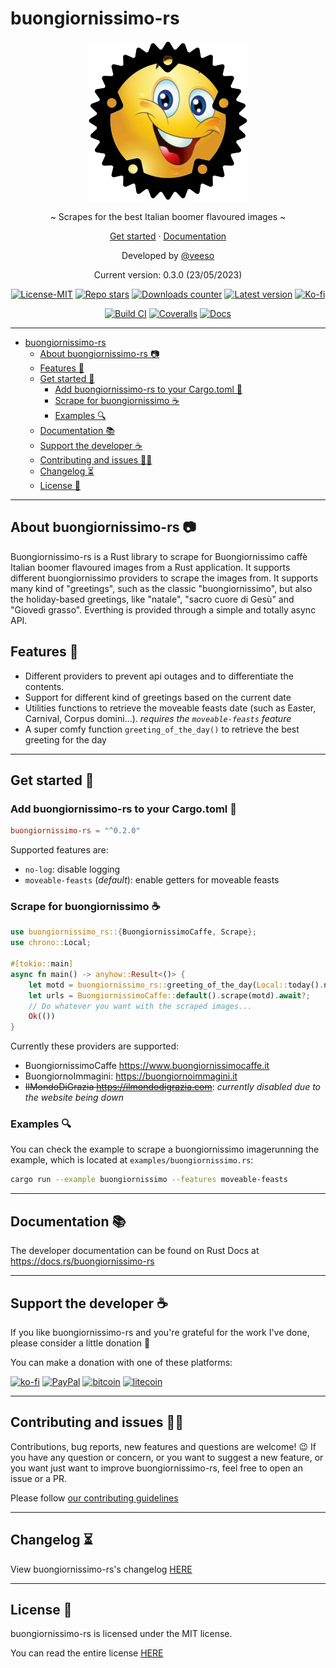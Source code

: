 # buongiornissimo-rs

<p align="center">
  <img src="docs/images/buongiornissimo-rs.png" alt="logo" width="256" height="256" />
</p>

<p align="center">~ Scrapes for the best Italian boomer flavoured images ~</p>
<p align="center">
  <a href="#get-started-">Get started</a>
  ·
  <a href="https://docs.rs/buongiornissimo-rs" target="_blank">Documentation</a>
</p>

<p align="center">Developed by <a href="https://veeso.me" target="_blank">@veeso</a></p>
<p align="center">Current version: 0.3.0 (23/05/2023)</p>

<p align="center">
  <a href="https://opensource.org/licenses/MIT"
    ><img
      src="https://img.shields.io/badge/License-MIT-teal.svg"
      alt="License-MIT"
  /></a>
  <a href="https://github.com/veeso/buongiornissimo-rs/stargazers"
    ><img
      src="https://img.shields.io/github/stars/veeso/buongiornissimo-rs.svg?style=flat&logo=github"
      alt="Repo stars"
  /></a>
  <a href="https://crates.io/crates/buongiornissimo-rs"
    ><img
      src="https://img.shields.io/crates/d/buongiornissimo-rs.svg"
      alt="Downloads counter"
  /></a>
  <a href="https://crates.io/crates/buongiornissimo-rs"
    ><img
      src="https://img.shields.io/crates/v/buongiornissimo-rs.svg"
      alt="Latest version"
  /></a>
  <a href="https://ko-fi.com/veeso">
    <img
      src="https://img.shields.io/badge/donate-ko--fi-red"
      alt="Ko-fi"
  /></a>
</p>
<p align="center">
  <a href="https://github.com/veeso/buongiornissimo-rs/actions/workflows/build.yml"
    ><img
      src="https://github.com/veeso/buongiornissimo-rs/actions/workflows/build.yml/badge.svg"
      alt="Build CI"
  /></a>
  <a href="https://coveralls.io/github/veeso/buongiornissimo-rs"
    ><img
      src="https://coveralls.io/repos/github/veeso/buongiornissimo-rs/badge.svg"
      alt="Coveralls"
  /></a>
  <a href="https://docs.rs/buongiornissimo-rs"
    ><img
      src="https://docs.rs/buongiornissimo-rs/badge.svg"
      alt="Docs"
  /></a>
</p>

---

- [buongiornissimo-rs](#buongiornissimo-rs)
  - [About buongiornissimo-rs 📷](#about-buongiornissimo-rs-)
  - [Features 🎁](#features-)
  - [Get started 🏁](#get-started-)
    - [Add buongiornissimo-rs to your Cargo.toml 🦀](#add-buongiornissimo-rs-to-your-cargotoml-)
    - [Scrape for buongiornissimo ☕](#scrape-for-buongiornissimo-)
    - [Examples 🔍](#examples-)
  - [Documentation 📚](#documentation-)
  - [Support the developer ☕](#support-the-developer-)
  - [Contributing and issues 🤝🏻](#contributing-and-issues-)
  - [Changelog ⏳](#changelog-)
  - [License 📃](#license-)

---

## About buongiornissimo-rs 📷

Buongiornissimo-rs is a Rust library to scrape for Buongiornissimo caffè Italian boomer flavoured images from a Rust application.
It supports different buongiornissimo providers to scrape the images from. It supports many kind of "greetings", such as the classic "buongiornissimo", but also the holiday-based greetings, like "natale", "sacro cuore di Gesù" and "Giovedì grasso". Everthing is provided through a simple and totally async API.

## Features 🎁

- Different providers to prevent api outages and to differentiate the contents.
- Support for different kind of greetings based on the current date
- Utilities functions to retrieve the moveable feasts date (such as Easter, Carnival, Corpus domini...). *requires the `moveable-feasts` feature*
- A super comfy function `greeting_of_the_day()` to retrieve the best greeting for the day

---

## Get started 🏁

### Add buongiornissimo-rs to your Cargo.toml 🦀

```toml
buongiornissimo-rs = "^0.2.0"
```

Supported features are:

- `no-log`: disable logging
- `moveable-feasts` (*default*): enable getters for moveable feasts

### Scrape for buongiornissimo ☕

```rust
use buongiornissimo_rs::{BuongiornissimoCaffe, Scrape};
use chrono::Local;

#[tokio::main]
async fn main() -> anyhow::Result<()> {
    let motd = buongiornissimo_rs::greeting_of_the_day(Local::today().naive_local(), true);
    let urls = BuongiornissimoCaffe::default().scrape(motd).await?;
    // Do whatever you want with the scraped images...
    Ok(())
}
```

Currently these providers are supported:

- BuongiornissimoCaffe <https://www.buongiornissimocaffe.it>
- BuongiornoImmagini: <https://buongiornoimmagini.it>
- ~~IlMondoDiGrazia <https://ilmondodigrazia.com>~~: *currently disabled due to the website being down*

### Examples 🔍

You can check the example to scrape a buongiornissimo imagerunning the example, which is located at `examples/buongiornissimo.rs`:

```sh
cargo run --example buongiornissimo --features moveable-feasts
```

---

## Documentation 📚

The developer documentation can be found on Rust Docs at <https://docs.rs/buongiornissimo-rs>

---

## Support the developer ☕

If you like buongiornissimo-rs and you're grateful for the work I've done, please consider a little donation 🥳

You can make a donation with one of these platforms:

[![ko-fi](https://img.shields.io/badge/Ko--fi-F16061?style=for-the-badge&logo=ko-fi&logoColor=white)](https://ko-fi.com/veeso)
[![PayPal](https://img.shields.io/badge/PayPal-00457C?style=for-the-badge&logo=paypal&logoColor=white)](https://www.paypal.me/chrisintin)
[![bitcoin](https://img.shields.io/badge/Bitcoin-ff9416?style=for-the-badge&logo=bitcoin&logoColor=white)](https://btc.com/bc1qvlmykjn7htz0vuprmjrlkwtv9m9pan6kylsr8w)
[![litecoin](https://img.shields.io/badge/Litecoin-345d9d?style=for-the-badge&logo=Litecoin&logoColor=white)](https://blockchair.com/litecoin/address/ltc1q89a7f859gt7nuekvnuuc25wapkq2f8ny78mp8l)

---

## Contributing and issues 🤝🏻

Contributions, bug reports, new features and questions are welcome! 😉
If you have any question or concern, or you want to suggest a new feature, or you want just want to improve buongiornissimo-rs, feel free to open an issue or a PR.

Please follow [our contributing guidelines](CONTRIBUTING.md)

---

## Changelog ⏳

View buongiornissimo-rs's changelog [HERE](CHANGELOG.md)

---

## License 📃

buongiornissimo-rs is licensed under the MIT license.

You can read the entire license [HERE](LICENSE)
